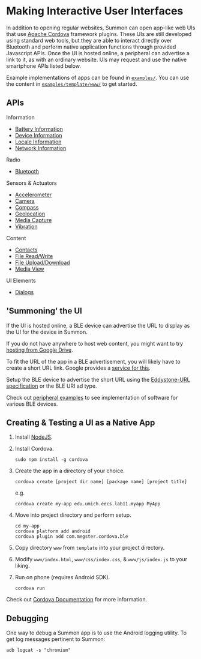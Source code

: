 Making Interactive User Interfaces
==================================

In addition to opening regular websites, Summon can open app-like web UIs that use [Apache Cordova](https://cordova.apache.org/) framework plugins. These UIs are still developed using standard web tools, but they are able to interact directly over Bluetooth and perform native application functions through provided Javascript APIs. Once the UI is hosted online, a peripheral can advertise a link to it, as with an ordinary website. UIs may request and use the native smartphone APIs listed below.

Example implementations of apps can be found in [`examples/`](examples).
You can use the content in [`examples/template/www/`](examples/template/www/) to get started.


APIs
----
 
Information
- [Battery Information](https://github.com/apache/cordova-plugin-battery-status/blob/master/README.md)
- [Device Information](https://github.com/apache/cordova-plugin-device/blob/master/README.md)
- [Locale Information](https://github.com/apache/cordova-plugin-globalization/README.md)
- [Network Information](https://github.com/apache/cordova-plugin-network-information/blob/master/README.md)

Radio
- [Bluetooth](bluetooth.js.md)

Sensors & Actuators
- [Accelerometer](https://github.com/apache/cordova-plugin-device-motion/blob/master/README.md)
- [Camera](https://github.com/apache/cordova-plugin-camera/blob/master/README.md)
- [Compass](https://github.com/apache/cordova-plugin-device-orientation/blob/master/README.md)
- [Geolocation](https://github.com/apache/cordova-plugin-geolocation/README.md)
- [Media Capture](https://github.com/apache/cordova-plugin-media-capture/blob/master/README.md)
- [Vibration](https://github.com/apache/cordova-plugin-vibration/blob/master/README.md)

Content
- [Contacts](https://github.com/apache/cordova-plugin-contacts/blob/master/README.md)
- [File Read/Write](https://github.com/apache/cordova-plugin-file/README.md)
- [File Upload/Download](https://github.com/apache/cordova-plugin-file-transfer/blob/master/README.md)
- [Media View](https://github.com/apache/cordova-plugin-media/blob/master/README.md)

UI Elements
- [Dialogs](https://github.com/apache/cordova-plugin-dialogs/blob/master/README.md)


'Summoning' the UI
------------------

If the UI is hosted online, a BLE device can advertise the URL to display as the UI for the device in Summon.

If you do not have anywhere to host web content, you might want to try [hosting from Google Drive](https://support.google.com/drive/answer/2881970?hl=en).

To fit the URL of the app in a BLE advertisement, you will likely have to create a short URL link. Google provides a [service for this](http://goo.gl).

Setup the BLE device to advertise the short URL using the [Eddystone-URL specification](https://github.com/google/eddystone/tree/master/eddystone-url) or the BLE URI ad type. 

Check out [peripheral examples](../peripherals/) to see implementation of software for various BLE devices.


Creating & Testing a UI as a Native App
---------------------------------------

1.  Install [NodeJS](https://nodejs.org/).

2.  Install Cordova.

        sudo npm install -g cordova

3.  Create the app in a directory of your choice.

        cordova create [project dir name] [package name] [project title]

    e.g.

        cordova create my-app edu.umich.eecs.lab11.myapp MyApp

4.  Move into project directory and perform setup.

        cd my-app
        cordova platform add android
        cordova plugin add com.megster.cordova.ble

5.  Copy directory `www` from `template` into your project directory.

6.  Modify `www/index.html`, `www/css/index.css`, & `www/js/index.js` to your liking.

7.  Run on phone (requires Android SDK).

        cordova run

Check out [Cordova Documentation](http://cordova.apache.org/docs/en/edge/) for more information.


Debugging
---------

One way to debug a Summon app is to use the Android logging utility. To get log
messages pertinent to Summon:

    adb logcat -s "chromium"
